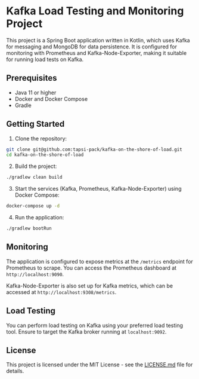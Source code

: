 # Kafka Load Testing and Monitoring Project

This project is a Spring Boot application written in Kotlin, which uses Kafka for messaging and MongoDB for data persistence. It is configured for monitoring with Prometheus and Kafka-Node-Exporter, making it suitable for running load tests on Kafka.

## Prerequisites

- Java 11 or higher
- Docker and Docker Compose
- Gradle

## Getting Started

1. Clone the repository:
```bash
git clone git@github.com:tapsi-pack/kafka-on-the-shore-of-load.git
cd kafka-on-the-shore-of-load
```

2. Build the project:
```bash
./gradlew clean build
```

3. Start the services (Kafka, Prometheus, Kafka-Node-Exporter) using Docker Compose:
```bash
docker-compose up -d
```

4. Run the application:
```bash
./gradlew bootRun
```

## Monitoring

The application is configured to expose metrics at the `/metrics` endpoint for Prometheus to scrape. You can access the Prometheus dashboard at `http://localhost:9090`.

Kafka-Node-Exporter is also set up for Kafka metrics, which can be accessed at `http://localhost:9308/metrics`.

## Load Testing

You can perform load testing on Kafka using your preferred load testing tool. Ensure to target the Kafka broker running at `localhost:9092`.

## License

This project is licensed under the MIT License - see the [LICENSE.md](LICENSE.md) file for details.
